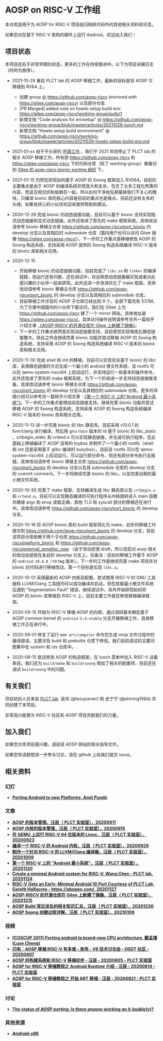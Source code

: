 # AOSP on RISC-V 工作组

本仓库适用于为 AOSP for RISC-V 项目组归档除代码外的其他相关资料和讯息。

如果您对在基于 RISC-V 架构的硬件上运行 Android，欢迎加入我们！

## 项目状态

本项目还处于非常早期的状态，更多的工作在持续推进中。以下为项目进展日志（时间为倒序）。

- 2021-10-29 重启 PLCT lab 的 AOSP 移植工作，最新的目标是将 AOSP 12 移植到 RV64 上。
  - 创建 group @ <https://github.com/aosp-riscv> (mirrored with <https://gitee.com/aosp-riscv>) 以及部分仓库.
  - [PR Merged] added note on howto setup build env: <https://gitee.com/aosp-riscv/working-group/pulls/1>
  - 新增文档 "Code analysis for envsetup" @ <https://github.com/aosp-riscv/working-group/blob/master/articles/20211026-lunch.md>
  - 新增文档 "Howto setup build environment" @ <https://github.com/aosp-riscv/working-group/blob/master/articles/20211029-howto-setup-build-env.md>

- 2021-01-xx 由于平头哥的 [开源工作 ](https://github.com/T-head-Semi/aosp-riscv)，我们于 2021 年初停止了 PLCT lab 的相关 AOSP 移植工作。所有原 <https://github.com/aosp-riscv> 和 <https://gitee.com/aosp-riscv> 下的代码仓库（除了 working-group）都备份到 [Gitee 的 aosp-riscv-bionic-porting 组织](https://gitee.com/aosp-riscv-bionic-porting) 下。

- 2021-01-15 仍然在研究如何基于 AOSP 的 Soong 框架加入 RVG64。目前的主要难点是由于 AOSP 的编译系统异常庞大和复杂，包含了太多工程化所需的内容，而且互相交织和依赖在一起，所以如何干净地先屏蔽掉我们不关心的模块，只编译 bionic 库的核心内容是目前的重点也是难点。目前还没有太多的头绪，如果有好心的小伙伴欢迎来提供帮助和建议。

- 2020-12-29 完成 bionic 的动态链接功能，目前可以基于 bionic 支持实现隐式动态链接和显式动态链接。此外还改进了原先的 make 框架系统。具体改动请参考 bionic 移植主仓库 <https://github.com/aosp-riscv/port_bionic> 的 develop 分支以及其相应的 submodule 仓库（国内用户也可以访问 Gitee 镜像 <https://gitee.com/aosp-riscv/>）。下一步的工作重点是移植修改 AOSP 的 Soong 构造系统，支持采用 AOSP 提供的 Soong 构造系统编译 RISC-V 版本的 bionic 库和相关应用。

- 2020-12-15
    - 开始移植 bionic 的动态链接功能，目前完成了 `libc.so` 和 `linker` 的编译链接，但运行还有问题，还在调试中，欢迎熟悉动态链接器实现或者对此感兴趣的小伙伴一起来研究。此外还进一步改进优化了 make 框架。具体改动请参考 bionic 移植主仓库 <https://github.com/aosp-riscv/port_bionic> 的 develop 分支以及其相应的 submodule 仓库。
    - 目前移植工作涉及的 AOSP 子仓库已经达到 9 个，全部下载完有 537M。为了方便中国国内的小伙伴下载访问，我们在 Gitee 上为 <https://github.com/aosp-riscv> 建了一个 mirror 网站，具体地址是 <https://gitee.com/aosp-riscv/>。具体访问操作说明请参考另外一篇知乎介绍文章 [《AOSP-RISCV 的开源仓库在 Gitee 上新建了镜像》](https://zhuanlan.zhihu.com/p/337032693)。
    - 下一步的工作重点依然是实现动态链接支持，目前感觉实现难度比静态链接要大。除此之外会继续完善 bionic 功能并尝试移植 AOSP 的 Soong 构造系统，支持采用 AOSP 的 Soong 构造系统编译 RISC-V 版本的 bionic 库和相关应用。

- 2020-11-30 完成 shell 和 init 的移植，目前可以实现完全基于 bionic 的 libc 库，采用静态链接的方式生成一个最小的 android 根文件系统。该 rootfs 可以在 qemu-system-riscv64 上启动运行，并支持运行一些基本的操作命令。此外还改进了原先的 make 框架系统，为下一个阶段进一步支持动态链接做准备。具体改动请参考 bionic 移植主仓库 <https://github.com/aosp-riscv/port_bionic> 的 develop 分支以及其相应的 submodule 仓库。更多的详细介绍可以参考另一篇知乎介绍文章：[《第一个 RISC-V 上的“Android 最小系统”》](https://zhuanlan.zhihu.com/p/302870095)。下一步的工作重点是增加动态链接支持，继续完善 bionic 功能并尝试移植 AOSP 的 Soong 构造系统，支持采用 AOSP 的 Soong 构造系统编译 RISC-V 版本的 bionic 库和相关应用。

- 2020-11-13 进一步完善 bionic 的 libc 静态库。目前采用 v10.0.1 的 llvm/clang 进行编译，然后用 gnu riscv 版本的 ld 基于 bionic 的 libc_static 、crtbegin_static 和 crtend.o 可以实现静态链接，并生成可执行程序。在此基础上移植编译了 AOSP 自带的 toybox 并制作了一个最小的 rootfs（shell 和 init 还是采用基于 glibc 编译的 busybox）。目前该 rootfs 可以在 qemu-system-riscv64 上启动运行。可以运行部分命令，但还有部分命令执行会报错。具体改动请参考 bionic 移植主仓库 <https://github.com/aosp-riscv/port_bionic> 的 develop 分支以及其 submodule 仓库的 develop 分支的 commit comment。下一步将继续完善 bionic 的 libc，以及完善自制的最小根文件系统。

- 2020-10-30 完善了 make 框架，支持编译生成 libc 静态库以及 `crtbegin.o` 和 `crtend.o`。目前可以实现静态编译的可执行程序从内核跳转进入 main 函数并确保 argv 和 envp 读取正确，其他 TLS 和 syscall 部分的移植还在进行中。具体改动请参考 <https://github.com/aosp-riscv/port_bionic> 的 develop 分支。

- 2020-10-16 将 AOSP bionic 库的 build 框架简化为 make，初步的移植工作提交到 <https://github.com/aosp-riscv/port_bionic> 的 develop 分支，目前该项目仓库依赖于两个子仓库 <https://github.com/aosp-riscv/platform_bionic> 和 <https://github.com/aosp-riscv/external_jemalloc_new> （由于改动还很 draft，所以目前对 aosp 相关的改动全部放在各自的 develop 分支上。另备注：目前的移植工作基于 AOSP 的 `android-10.0.0_r39` tag 版本）。下一步的工作是继续完善 make 项目并对 bionic 的代码进行移植改动，第一个目标是实现 `libc.a`。

- 2020-10-01 采用最新的 AOSP 内核及配置，尝试使用 RISC-V 的 GNU 工具链和 LLVM/Clang 工具链均可以成功编译并启动，但在挂载最小根文件系统后遇到 “Segmentation Fault” 错误，继续调试中。另外开始研究如何将 AOSP 的 bionic 库移植到 RISC-V 上，目前主要工作是在修改移植编译框架。

- 2020-09-15 开始为 RISC-V 移植 AOSP 的内核，通过调研基本确定基于 AOSP common kernel 的 `android-5.4-stable` 分支开展移植工作，具体移植工作正在进行中。

- 2020-09-01 修复了运行 `mmm art/compiler` 命令在生成 ninja 文件过程中的编译错误，主要涉及 build 和 prebuilts 仓库下修改。我们目前调试的主要问题集中在 system 和 cts 仓库中。

- 2020-08-15 尝试修改 AOSP 的构造框架，在 lunch 菜单中加入 RISC-V 设备条目。我们还为 `build/make` 和 `build/soong` 增加了相关的配置项，目前还在调试 `build/soong` 中的问题。

## 有关我们

项目初创人员来自 [PLCT lab](https://github.com/isrc-cas/).
吴伟 (@lazyparser) 和 史宁宁 (@shining1984) 共同创建了本项目。

非常高兴能够为 RISC-V 社区和 AOSP 项目贡献我们的力量。

## 加入我们

如果您对本项目感兴趣，请阅读 AOSP 网站的相关指导文件。

如果您有话题想进一步参与讨论，请在 github 上给我们提交 issue。

## 相关资料

### 幻灯

- [**Porting Android to new Platforms, Amit Pundir**](https://www.slideshare.net/linaroorg/porting-android-tonewplatforms)

### 文章

- [**AOSP 的版本管理，汪辰（ PLCT 实验室），20200911**](https://zhuanlan.zhihu.com/p/234390474)
- [**AOSP 内核的版本管理，汪辰（ PLCT 实验室），20200915**](https://zhuanlan.zhihu.com/p/245131105)
- [**在 QEMU 上运行 RISC-V 64 位版本的 Linux，汪辰（ PLCT 实验室），20200923**](https://zhuanlan.zhihu.com/p/258394849)
- [**编译一个 RISC-V 的 Android 内核，汪辰（ PLCT 实验室），20200929**](https://zhuanlan.zhihu.com/p/260356339)
- [**制作一个针对 RISC-V 的 LLVM/Clang 编译器，汪辰（ PLCT 实验室），20201009**](https://zhuanlan.zhihu.com/p/263550372)
- [**第一个 RISC-V 上的 “Android 最小系统”，汪辰（ PLCT 实验室），20201120**](https://zhuanlan.zhihu.com/p/302870095)
- [**Create a minimal Android system for RISC-V, Wang Chen - PLCT lab, 20201124**](https://plctlab.github.io/aosp/create-a-minimal-android-system-for-riscv.html)
- [**RISC-V Gets an Early, Minimal Android 10 Port Courtesy of PLCT Lab, Gareth Halfacree - https://abopen.com/, 20201127**](https://abopen.com/news/risc-v-gets-an-early-minimal-android-10-port-courtesy-of-plct-lab/)
- [**AOSP-RISCV 的开源仓库在 Gitee 上新建了镜像，汪辰（ PLCT 实验室），20201215**](https://zhuanlan.zhihu.com/p/337032693)
- [**AOSP Build 背后涉及的相关知识汇总，汪辰（ PLCT 实验室），20201230**](https://zhuanlan.zhihu.com/p/340689022)
- [**AOSP Soong 创建过程详解，汪辰（ PLCT 实验室），20210108**](https://zhuanlan.zhihu.com/p/342817768)

### 视频

- [**[COSCUP 2011] Porting android to brand-new CPU architecture, 鄭孟璿 (Luse Cheng)**](https://www.youtube.com/watch?v=li6PqLn4Bl4)
- [**闪电：AOSP 移植 RISC-V 有多难 - 吴伟 - V8 技术讨论会 - OSDT 社区 - 20200607**](https://www.bilibili.com/video/BV1wC4y1a7Za)
- [**AOSP 的构建系统和 RISC-V 移植初步 - 汪辰 - 20200805 - PLCT 实验室**](https://www.bilibili.com/video/BV1PA411Y7mz)
- [**AOSP for RISC-V 移植教程之 Android Runtime 介绍 - 汪辰 - 20200814 - PLCT 实验室**](https://www.bilibili.com/video/BV1wC4y1t7Xa)
- [**AOSP for RISC-V 移植教程之 开始 ART 移植 - 汪辰 - 20200821 - PLCT 实验室**](https://www.bilibili.com/video/BV1JK411M7e5)

### 讨论

- [**The status of AOSP porting: Is there anyone working on it (publicly)?**](https://groups.google.com/a/groups.riscv.org/g/sw-dev/c/u9iP7A2Wkc8)

### 其他资源

- [**Android-x86**](https://www.android-x86.org/)
